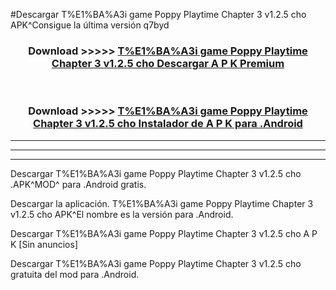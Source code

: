 #Descargar T%E1%BA%A3i game Poppy Playtime Chapter 3 v1.2.5 cho  APK^Consigue la última versión q7byd



<div align="center">
<h3>Download >>>>> <a href="https://es-sites.web.app/?es= T%E1%BA%A3i game Poppy Playtime Chapter 3 v1.2.5 cho ">T%E1%BA%A3i game Poppy Playtime Chapter 3 v1.2.5 cho  Descargar A P K Premium</a></h3><br>

<h3>Download >>>>> <a href="https://es-sites.web.app/?es= T%E1%BA%A3i game Poppy Playtime Chapter 3 v1.2.5 cho ">T%E1%BA%A3i game Poppy Playtime Chapter 3 v1.2.5 cho  Instalador de A P K para .Android</a></h3>
</div>


----------------------------------------------------------

----------------------------------------------------------

----------------------------------------------------------

Descargar T%E1%BA%A3i game Poppy Playtime Chapter 3 v1.2.5 cho  .APK^MOD^ para .Android gratis.

Descargar la aplicación. T%E1%BA%A3i game Poppy Playtime Chapter 3 v1.2.5 cho  APK^El nombre es la versión para .Android.

Descargar T%E1%BA%A3i game Poppy Playtime Chapter 3 v1.2.5 cho  A P K [Sin anuncios]

Descargar T%E1%BA%A3i game Poppy Playtime Chapter 3 v1.2.5 cho  gratuita del mod para .Android.